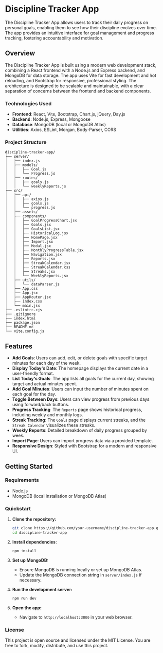 # Discipline Tracker App

The Discipline Tracker App allows users to track their daily progress on personal goals, enabling them to see how their discipline evolves over time. The app provides an intuitive interface for goal management and progress tracking, fostering accountability and motivation.

## Overview

The Discipline Tracker App is built using a modern web development stack, combining a React frontend with a Node.js and Express backend, and MongoDB for data storage. The app uses Vite for fast development and hot reloading, and Bootstrap for responsive, professional styling. The architecture is designed to be scalable and maintainable, with a clear separation of concerns between the frontend and backend components.

### Technologies Used

- **Frontend**: React, Vite, Bootstrap, Chart.js, jQuery, Day.js
- **Backend**: Node.js, Express, Mongoose
- **Database**: MongoDB (local or MongoDB Atlas)
- **Utilities**: Axios, ESLint, Morgan, Body-Parser, CORS

### Project Structure

```
discipline-tracker-app/
├── server/
│   ├── index.js
│   ├── models/
│   │   ├── Goal.js
│   │   └── Progress.js
│   ├── routes/
│   │   ├── goals.js
│   │   └── weeklyReports.js
├── src/
│   ├── api/
│   │   ├── axios.js
│   │   ├── goals.js
│   │   └── progress.js
│   ├── assets/
│   ├── components/
│   │   ├── GoalProgressChart.jsx
│   │   ├── Goals.jsx
│   │   ├── GoalsList.jsx
│   │   ├── HistoricalLog.jsx
│   │   ├── HomePage.jsx
│   │   ├── Import.jsx
│   │   ├── Modal.jsx
│   │   ├── MonthlyProgressTable.jsx
│   │   ├── Navigation.jsx
│   │   ├── Reports.jsx
│   │   ├── StreakCalendar.jsx
│   │   ├── StreakCalendar.css
│   │   ├── Streaks.jsx
│   │   └── WeeklyReports.jsx
│   ├── utils/
│   │   └── dataParser.js
│   ├── App.css
│   ├── App.jsx
│   ├── AppRouter.jsx
│   ├── index.css
│   └── main.jsx
├── .eslintrc.cjs
├── .gitignore
├── index.html
├── package.json
├── README.md
└── vite.config.js
```

## Features

- **Add Goals**: Users can add, edit, or delete goals with specific target minutes for each day of the week.
- **Display Today's Date**: The homepage displays the current date in a user-friendly format.
- **List Today's Goals**: The app lists all goals for the current day, showing target and actual minutes spent.
- **Add Goal Minutes**: Users can input the number of minutes spent on each goal for the day.
- **Toggle Between Days**: Users can view progress from previous days using forward/back buttons.
- **Progress Tracking**: The `Reports` page shows historical progress, including weekly and monthly logs.
- **Streak Tracking**: The `Goals` page displays current streaks, and the `Streak Calendar` visualizes these streaks.
- **Weekly Reports**: Detailed breakdown of daily progress grouped by week.
- **Import Page**: Users can import progress data via a provided template.
- **Responsive Design**: Styled with Bootstrap for a modern and responsive UI.

## Getting Started

### Requirements

- Node.js
- MongoDB (local installation or MongoDB Atlas)

### Quickstart

1. **Clone the repository:**
   ```sh
   git clone https://github.com/your-username/discipline-tracker-app.git
   cd discipline-tracker-app
   ```

2. **Install dependencies:**
   ```sh
   npm install
   ```

3. **Set up MongoDB:**
   - Ensure MongoDB is running locally or set up MongoDB Atlas.
   - Update the MongoDB connection string in `server/index.js` if necessary.

4. **Run the development server:**
   ```sh
   npm run dev
   ```

5. **Open the app:**
   - Navigate to `http://localhost:3000` in your web browser.

### License

This project is open source and licensed under the MIT License. You are free to fork, modify, distribute, and use this project.
